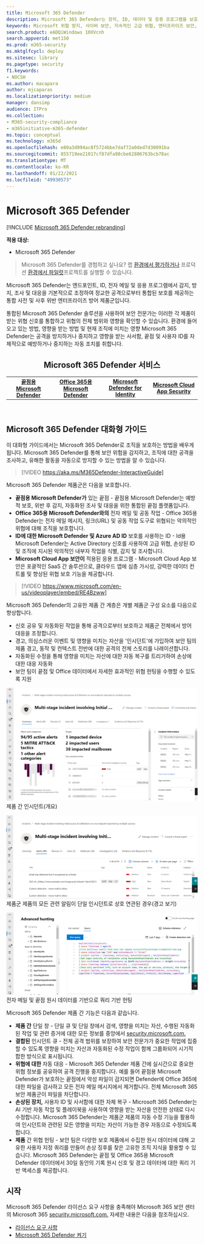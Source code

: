 ```yaml
---
title: Microsoft 365 Defender
description: Microsoft 365 Defender는 장치, ID, 데이터 및 응용 프로그램을 보호하도록 설계된 조정된 위협 방지 솔루션입니다.
keywords: Microsoft 위협 방지, 사이버 보안, 지속적인 고급 위협, 엔터프라이즈 보안, 장치, 장치, ID, 사용자, 데이터, 응용 프로그램, 인시던트, 자동화된 조사 및 수정, 고급 헌팅 소개
search.product: eADQiWindows 10XVcnh
search.appverid: met150
ms.prod: m365-security
ms.mktglfcycl: deploy
ms.sitesec: library
ms.pagetype: security
f1.keywords:
- NOCSH
ms.author: macapara
author: mjcaparas
ms.localizationpriority: medium
manager: dansimp
audience: ITPro
ms.collection:
- M365-security-compliance
- m365initiative-m365-defender
ms.topic: conceptual
ms.technology: m365d
ms.openlocfilehash: e80a3d094ac8f5724bbe7daf72a0ded7d30091ba
ms.sourcegitcommit: 855719ee21017cf87dfa98cbe62806763bcb78ac
ms.translationtype: MT
ms.contentlocale: ko-KR
ms.lasthandoff: 01/22/2021
ms.locfileid: "49930573"
---
```

# <a name="microsoft-365-defender"></a>Microsoft 365 Defender

[!INCLUDE [Microsoft 365 Defender rebranding](../includes/microsoft-defender.md)]


**적용 대상:**
- Microsoft 365 Defender

> Microsoft 365 Defender를 경험하고 싶나요? 랩 [환경에서 평가하거나](https://aka.ms/mtp-trial-lab) 프로덕션 [환경에서 파일럿](https://aka.ms/m365d-pilotplaybook)프로젝트를 실행할 수 있습니다.
>

Microsoft 365 Defender는 엔드포인트, ID, 전자 메일 및 응용 프로그램에서 감지, 방지, 조사 및 대응을 기본적으로 조정하여 정교한 공격으로부터 통합된 보호를 제공하는 통합 사전 및 사후 위반 엔터프라이즈 방어 제품군입니다.

통합된 Microsoft 365 Defender 솔루션을 사용하여 보안 전문가는 이러한 각 제품이 받는 위협 신호를 통합하고 위협의 전체 범위와 영향을 확인할 수 있습니다. 환경에 들어오고 있는 방법, 영향을 받는 방법 및 현재 조직에 미치는 영향 Microsoft 365 Defender는 공격을 방지하거나 중지하고 영향을 받는 사서함, 끝점 및 사용자 ID를 자체적으로 예방하거나 중지하는 자동 조치를 취합니다.  


<center><h2>Microsoft 365 Defender 서비스</center></h2>
<table><tr><td><center><b><a href="https://docs.microsoft.com/windows/security/threat-protection/microsoft-defender-atp/microsoft-defender-advanced-threat-protection"><b>끝점용 Microsoft Defender</b></center></a></td>
<td><center><b><a href="https://docs.microsoft.com/office365/securitycompliance/office-365-atp"><b>Office 365용 Microsoft Defender</b></center></a></td>
<td><center><b><a href="https://docs.microsoft.com/azure-advanced-threat-protection/"><b>Microsoft Defender for Identity</b></a></center></td>
<td><center><b><a href="https://docs.microsoft.com/cloud-app-security/"><b>Microsoft Cloud App Security</b></a></center></td>
</tr>
</table>
<br>

## <a name="microsoft-365-defender-interactive-guide"></a>Microsoft 365 Defender 대화형 가이드

이 대화형 가이드에서는 Microsoft 365 Defender로 조직을 보호하는 방법을 배우게 됩니다. Microsoft 365 Defender를 통해 보안 위험을 감지하고, 조직에 대한 공격을 조사하고, 유해한 활동을 자동으로 방지할 수 있는 방법을 알 수 있습니다.

> [!VIDEO https://aka.ms/M365Defender-InteractiveGuide]



Microsoft 365 Defender 제품군은 다음을 보호합니다. 
- **끝점용 Microsoft Defender가** 있는 끝점 - 끝점용 Microsoft Defender는 예방적 보호, 위반 후 감지, 자동화된 조사 및 대응을 위한 통합된 끝점 플랫폼입니다. 
- **Office 365용 Microsoft Defender와의** 전자 메일 및 공동 작업 - Office 365용 Defender는 전자 메일 메시지, 링크(URL) 및 공동 작업 도구로 위협되는 악의적인 위협에 대해 조직을 보호합니다. 
- **ID에 대한 Microsoft Defender 및 Azure AD ID** 보호를 사용하는 ID - Id용 Microsoft Defender는 Active Directory 신호를 사용하여 고급 위협, 손상된 ID 및 조직에 지시된 악의적인 내부자 작업을 식별, 감지 및 조사합니다. 
- **Microsoft Cloud App 보안이** 적용된 응용 프로그램 - Microsoft Cloud App 보안은 포괄적인 SaaS 간 솔루션으로, 클라우드 앱에 심층 가시성, 강력한 데이터 컨트롤 및 향상된 위협 보호 기능을 제공합니다. 

>[!VIDEO https://www.microsoft.com/en-us/videoplayer/embed/RE4Bzww] 

Microsoft 365 Defender의 고유한 제품 간 계층은 개별 제품군 구성 요소를 다음으로 향상합니다.
- 신호 공유 및 자동화된 작업을 통해 공격으로부터 보호하고 제품군 전체에서 방어 대응을 조정합니다.
- 경고, 의심스러운 이벤트 및 영향을 미치는 자산을 '인시던트'에 가입하여 보안 팀의 제품 경고, 동작 및 컨텍스트 전반에 대한 공격의 전체 스토리를 나레이션합니다.
- 자동화된 수정을 통해 영향을 미치는 자산에 대한 자동 복구를 트리거하여 손상에 대한 대응 자동화
- 보안 팀이 끝점 및 Office 데이터에서 자세한 효과적인 위협 헌팅을 수행할 수 있도록 지원

![인시던트 개요 페이지 이미지](../../media/overview-incident.png) <br>
제품 간 인시던트(개요)

![경고 큐의 이미지](../../media/incident-list.png)<br>
제품군 제품의 모든 관련 알림이 단일 인시던트로 상호 연관된 경우(경고 보기)

![인시던트 큐의 이미지](../../media/advanced-hunting.png)<br>
전자 메일 및 끝점 원시 데이터를 기반으로 쿼리 기반 헌팅


Microsoft 365 Defender 제품 간 기능은 다음과 같습니다. 
- **제품 간** 단일 창 - 단일 큐 및 단일 창에서 검색, 영향을 미치는 자산, 수행된 자동화된 작업 및 관련 증거에 대한 모든 정보를 중앙에서 [security.microsoft.com.](https://security.microsoft.com) 
- **결합된** 인시던트 큐 - 전체 공격 범위를 보장하여 보안 전문가가 중요한 작업에 집중할 수 있도록 영향을 미치는 자산과 자동화된 수정 작업이 함께 그룹화되어 시기적합한 방식으로 표시됩니다. 
- **위협에 대한** 자동 대응 - Microsoft 365 Defender 제품 간에 실시간으로 중요한 위협 정보를 공유하여 공격 진행을 중지합니다. 예를 들어 끝점용 Microsoft Defender가 보호하는 끝점에서 악성 파일이 감지되면 Defender에 Office 365에 대한 파일을 검사하고 모든 전자 메일 메시지에서 제거합니다. 전체 Microsoft 365 보안 제품군이 파일을 차단합니다.
- **손상된 장치,** 사용자 ID 및 사서함에 대한 자체 복구 - Microsoft 365 Defender는 AI 기반 자동 작업 및 플레이북을 사용하여 영향을 받는 자산을 안전한 상태로 다시 수정합니다. Microsoft 365 Defender는 제품군 제품의 자동 수정 기능을 활용하여 인시던트와 관련된 모든 영향을 미치는 자산이 가능한 경우 자동으로 수정되도록 합니다.
- **제품** 간 위협 헌팅 - 보안 팀은 다양한 보호 제품에서 수집한 원시 데이터에 대해 고유한 사용자 지정 쿼리를 만들어 손상 징후를 찾은 고유한 조직 지식을 활용할 수 있습니다. Microsoft 365 Defender는 끝점 및 Office 365용 Microsoft Defender 데이터에서 30일 동안의 기록 원시 신호 및 경고 데이터에 대한 쿼리 기반 액세스를 제공합니다. 


## <a name="get-started"></a>시작
Microsoft 365 Defender 라이선스 요구 사항을 충족해야 Microsoft 365 보안 센터의 Microsoft 365 [security.microsoft.com.](https://security.microsoft.com) 자세한 내용은 다음을 참조하십시오.
- [라이선스 요구 사항](prerequisites.md#licensing-requirements)
- [Microsoft 365 Defender 켜기](mtp-enable.md)
